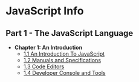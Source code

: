 # **JavaScript Info**

## **Part 1 - The JavaScript Language**

- **Chapter 1: An Introduction**
  - <a href="./part-1/chapter-1/1.1-intro-to-javascript.md">1.1 An Introduction To JavaScript</a>
  - <a href="./part-1/chapter-1/1.2-manuals-and-specifications.md">1.2 Manuals and Specifications
  - <a href="./part-1/chapter-1/1.3-code-editors.md">1.3 Code Editors</a>
  - <a href="./part-1/chapter-1/1.4-developer-console.md">1.4 Developer Console and Tools</a>
